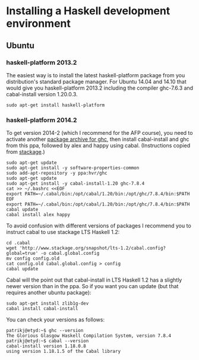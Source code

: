 # Installing a Haskell development environment

## Ubuntu

### haskell-platform 2013.2

The easiest way is to install the latest haskell-platform package from
you distribution's standard package manager. For Ubuntu 14.04 and
14.10 that would give you haskell-platform 2013.2 including the
compiler ghc-7.6.3 and cabal-install version 1.20.0.3.

```Shell
sudo apt-get install haskell-platform
```

### haskell-platform 2014.2

To get version 2014-2 (which I recommend for the AFP course), you need to activate another [package archive
for ghc](ppa:hvr/ghc), then install cabal-install and ghc from this
ppa, followed by alex and happy using cabal.  (Instructions copied
from [stackage](http://www.stackage.org/install#ubuntu).)

```Shell
sudo apt-get update
sudo apt-get install -y software-properties-common
sudo add-apt-repository -y ppa:hvr/ghc
sudo apt-get update
sudo apt-get install -y cabal-install-1.20 ghc-7.8.4
cat >> ~/.bashrc <<EOF
export PATH=~/.cabal/bin:/opt/cabal/1.20/bin:/opt/ghc/7.8.4/bin:$PATH
EOF
export PATH=~/.cabal/bin:/opt/cabal/1.20/bin:/opt/ghc/7.8.4/bin:$PATH
cabal update
cabal install alex happy
```

To avoid confusion with different versions of packages I recommend you
to instruct cabal to use stackage LTS Haskell 1.2:

```Shell
cd .cabal
wget 'http://www.stackage.org/snapshot/lts-1.2/cabal.config?global=true' -o cabal.global.config
mv config config.old
cat config.old cabal.global.config > config
cabal update
```

Cabal will the point out that cabal-install in LTS Haskell 1.2 has a
slightly newer version than in the ppa. So if you want you can update
(but that requires another ubuntu package):

```Shell
sudo apt-get install zlib1g-dev
cabal install cabal-install
```

You can check your versions as follows:

```Shell
patrikj@etyd:~$ ghc --version
The Glorious Glasgow Haskell Compilation System, version 7.8.4
patrikj@etyd:~$ cabal --version
cabal-install version 1.18.0.8
using version 1.18.1.5 of the Cabal library 
```

